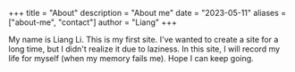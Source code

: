 +++
title = "About"
description = "About me"
date = "2023-05-11"
aliases = ["about-me", "contact"]
author = "Liang"
+++

My name is Liang Li. This is my first site. I've wanted to create a site for a long time, but I didn't realize it due to laziness. In this site, I will record my life for myself (when my memory fails me). Hope I can keep going.

